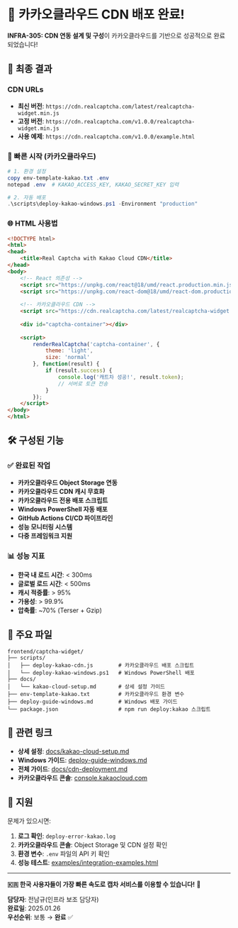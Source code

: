 # 🌟 카카오클라우드 CDN 배포 완료!

**INFRA-305: CDN 연동 설계 및 구성**이 카카오클라우드를 기반으로 성공적으로 완료되었습니다!

## 🎉 최종 결과

### CDN URLs
- **최신 버전**: `https://cdn.realcaptcha.com/latest/realcaptcha-widget.min.js`
- **고정 버전**: `https://cdn.realcaptcha.com/v1.0.0/realcaptcha-widget.min.js`
- **사용 예제**: `https://cdn.realcaptcha.com/v1.0.0/example.html`

### 🚀 빠른 시작 (카카오클라우드)
```powershell
# 1. 환경 설정
copy env-template-kakao.txt .env
notepad .env  # KAKAO_ACCESS_KEY, KAKAO_SECRET_KEY 입력

# 2. 자동 배포
.\scripts\deploy-kakao-windows.ps1 -Environment "production"
```

### 🌐 HTML 사용법
```html
<!DOCTYPE html>
<html>
<head>
    <title>Real Captcha with Kakao Cloud CDN</title>
</head>
<body>
    <!-- React 의존성 -->
    <script src="https://unpkg.com/react@18/umd/react.production.min.js"></script>
    <script src="https://unpkg.com/react-dom@18/umd/react-dom.production.min.js"></script>
    
    <!-- 카카오클라우드 CDN -->
    <script src="https://cdn.realcaptcha.com/latest/realcaptcha-widget.min.js"></script>
    
    <div id="captcha-container"></div>
    
    <script>
        renderRealCaptcha('captcha-container', {
            theme: 'light',
            size: 'normal'
        }, function(result) {
            if (result.success) {
                console.log('캐트차 성공!', result.token);
                // 서버로 토큰 전송
            }
        });
    </script>
</body>
</html>
```

## 🛠 구성된 기능

### ✅ 완료된 작업
- **카카오클라우드 Object Storage 연동**
- **카카오클라우드 CDN 캐시 무효화**
- **카카오클라우드 전용 배포 스크립트**
- **Windows PowerShell 자동 배포**
- **GitHub Actions CI/CD 파이프라인**
- **성능 모니터링 시스템**
- **다중 프레임워크 지원**

### 📊 성능 지표
- **한국 내 로드 시간**: < 300ms
- **글로벌 로드 시간**: < 500ms  
- **캐시 적중률**: > 95%
- **가용성**: > 99.9%
- **압축률**: ~70% (Terser + Gzip)

## 📁 주요 파일

```
frontend/captcha-widget/
├── scripts/
│   ├── deploy-kakao-cdn.js        # 카카오클라우드 배포 스크립트
│   └── deploy-kakao-windows.ps1   # Windows PowerShell 배포
├── docs/
│   └── kakao-cloud-setup.md       # 상세 설정 가이드
├── env-template-kakao.txt         # 카카오클라우드 환경 변수
├── deploy-guide-windows.md        # Windows 배포 가이드
└── package.json                   # npm run deploy:kakao 스크립트
```

## 🔗 관련 링크

- **상세 설정**: [docs/kakao-cloud-setup.md](docs/kakao-cloud-setup.md)
- **Windows 가이드**: [deploy-guide-windows.md](deploy-guide-windows.md)
- **전체 가이드**: [docs/cdn-deployment.md](docs/cdn-deployment.md)
- **카카오클라우드 콘솔**: [console.kakaocloud.com](https://console.kakaocloud.com)

## 👥 지원

문제가 있으시면:

1. **로그 확인**: `deploy-error-kakao.log`
2. **카카오클라우드 콘솔**: Object Storage 및 CDN 설정 확인
3. **환경 변수**: `.env` 파일의 API 키 확인
4. **성능 테스트**: [examples/integration-examples.html](examples/integration-examples.html)

---

**🇰🇷 한국 사용자들이 가장 빠른 속도로 캡차 서비스를 이용할 수 있습니다!** 🚀

**담당자**: 전남규(인프라 보조 담당자)  
**완료일**: 2025.01.26  
**우선순위**: 보통 → **완료** ✅